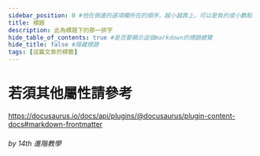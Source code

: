 ```yaml
---
sidebar_position: 0 #他在側邊的選項欄所在的順序，越小越靠上，可以是負的或小數點
title: 標題
description: 此為標題下的那一排字
hide_table_of_contents: true #是否要顯示這個markdown的標題總覽
hide_title: false #隱藏標題
tags: [這篇文章的標籤]
---
```


# 若須其他屬性請參考
https://docusaurus.io/docs/api/plugins/@docusaurus/plugin-content-docs#markdown-frontmatter

###### by 14th 進階教學
